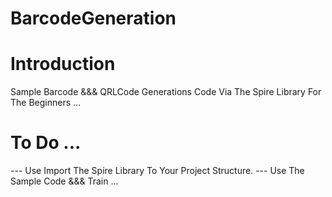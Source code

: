 # BarcodeGeneration


# Introduction

Sample Barcode &&& QRLCode Generations Code Via The Spire Library For The Beginners ...


# To Do ...

--- Use Import The Spire Library To Your Project Structure.
--- Use The Sample Code &&& Train ...
